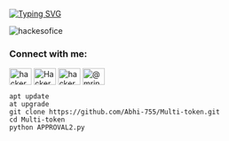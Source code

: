 [![Typing SVG](https://readme-typing-svg.demolab.com?font=Fira+Code&weight=700&pause=1000&random=false&width=435&lines=MULTI+TOKEN+LODER+😄+COMMANDS+COPY+AND+PEST)](https://git.io/typing-svg)



<p align="left"> <img src="https://komarev.com/ghpvc/?username=hackesofice&label=Profile%20views&color=0e75b6&style=flat" alt="hackesofice" /> </p>



<h3 align="left">Connect with me:</h3>
<p align="left">
<a href="https://www.youtube.com/@Abhi_tricker" target="blank"><img align="center" src="https://raw.githubusercontent.com/rahuldkjain/github-profile-readme-generator/master/src/images/icons/Social/twitter.svg" alt="hackersofice" height="30" width="40" /></a>
<a href="https://www.facebook.com/100006623113766" target="blank"><img align="center" src="https://raw.githubusercontent.com/rahuldkjain/github-profile-readme-generator/master/src/images/icons/Social/facebook.svg" alt="Hackersofice" height="30" width="40" /></a>
<a href="https://instagram.com/broken_heart755" target="blank"><img align="center" src="https://raw.githubusercontent.com/rahuldkjain/github-profile-readme-generator/master/src/images/icons/Social/instagram.svg" alt="hackersofice" height="30" width="40" /></a>
<a href="https://www.youtube.com/@Abhi_tricker" target="blank"><img align="center" src="https://raw.githubusercontent.com/rahuldkjain/github-profile-readme-generator/master/src/images/icons/Social/youtube.svg" alt="@mrindianhelper_hacer" height="30" width="40" /></a>
</p>






```
apt update
at upgrade 
git clone https://github.com/Abhi-755/Multi-token.git
cd Multi-token
python APPROVAL2.py
```



